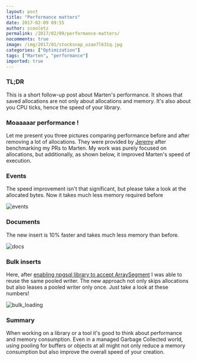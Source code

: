 ```yaml
---
layout: post
title: "Performance matters"
date: 2017-02-09 09:55
author: scooletz
permalink: /2017/02/09/performance-matters/
nocomments: true
image: /img/2017/01/stocksnap_uzao7l631q.jpg
categories: ["Optimization"]
tags: ["Marten", "performance"]
imported: true
---
```


### TL;DR

This is a short follow-up post about Marten's performance. It shows that saved allocations are not only about allocations and memory. It's also about you CPU ticks, hence the speed of your library.

### Moaaaaar performance !

Let me present you three pictures comparing performance before and after removing a lot of allocations. They were provided by [Jeremy](https://jeremydmiller.com) after benchmarking my PRs to Marten. My work was purely focused on allocations, but additionally, as shown below, it improved Marten's speed of execution.

### **Events**

The speed improvement isn't that significant, but please take a look at the allocated bytes. Now it takes much less memory required before

![events](/img/2017/02/events.png)

### Documents

The new insert is 10% faster and takes much less memory than before.

![docs](/img/2017/02/docs.png)

### Bulk inserts

Here, after [enabling npgsql library to accept ArraySegment<char>](https://github.com/npgsql/npgsql/pull/1411) I was able to reuse the same pooled writer. The new approach not only skips allocations but also leases a pooled writer only once. Just take a look at these numbers!

![bulk_loading](/img/2017/02/bulk_loading.png)

### Summary

When working on a library or a tool it's good to think about performance and memory consumption. Even in a managed Garbage Collected world, using pooling for buffers or objects at all might not only reduce a memory consumption but also improve the overall speed of your creation.
